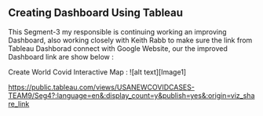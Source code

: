 ## Creating Dashboard Using Tableau
This Segment-3 my responsible is continuing working an improving Dashboard, also working closely with Keith Rabb to make sure the link from Tableau Dashborad connect with Google Website, our the improved Dashboard link are show below :

Create World Covid Interactive Map  : 
 ![alt text][Image1]
  
 
https://public.tableau.com/views/USANEWCOVIDCASES-TEAM9/Seg4?:language=en&:display_count=y&publish=yes&:origin=viz_share_link

